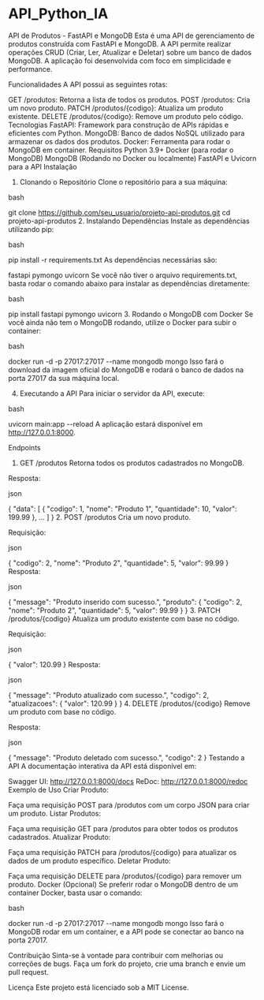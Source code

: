 # API_Python_IA

API de Produtos - FastAPI e MongoDB
Esta é uma API de gerenciamento de produtos construída com FastAPI e MongoDB. A API permite realizar operações CRUD (Criar, Ler, Atualizar e Deletar) sobre um banco de dados MongoDB. A aplicação foi desenvolvida com foco em simplicidade e performance.

Funcionalidades
A API possui as seguintes rotas:

GET /produtos: Retorna a lista de todos os produtos.
POST /produtos: Cria um novo produto.
PATCH /produtos/{codigo}: Atualiza um produto existente.
DELETE /produtos/{codigo}: Remove um produto pelo código.
Tecnologias
FastAPI: Framework para construção de APIs rápidas e eficientes com Python.
MongoDB: Banco de dados NoSQL utilizado para armazenar os dados dos produtos.
Docker: Ferramenta para rodar o MongoDB em container.
Requisitos
Python 3.9+
Docker (para rodar o MongoDB)
MongoDB (Rodando no Docker ou localmente)
FastAPI e Uvicorn para a API
Instalação
1. Clonando o Repositório
Clone o repositório para a sua máquina:

bash

git clone https://github.com/seu_usuario/projeto-api-produtos.git
cd projeto-api-produtos
2. Instalando Dependências
Instale as dependências utilizando pip:

bash

pip install -r requirements.txt
As dependências necessárias são:

fastapi
pymongo
uvicorn
Se você não tiver o arquivo requirements.txt, basta rodar o comando abaixo para instalar as dependências diretamente:

bash

pip install fastapi pymongo uvicorn
3. Rodando o MongoDB com Docker
Se você ainda não tem o MongoDB rodando, utilize o Docker para subir o container:

bash

docker run -d -p 27017:27017 --name mongodb mongo
Isso fará o download da imagem oficial do MongoDB e rodará o banco de dados na porta 27017 da sua máquina local.

4. Executando a API
Para iniciar o servidor da API, execute:

bash

uvicorn main:app --reload
A aplicação estará disponível em http://127.0.0.1:8000.

Endpoints
1. GET /produtos
Retorna todos os produtos cadastrados no MongoDB.

Resposta:

json

{
  "data": [
    {
      "codigo": 1,
      "nome": "Produto 1",
      "quantidade": 10,
      "valor": 199.99
    },
    ...
  ]
}
2. POST /produtos
Cria um novo produto.

Requisição:

json

{
  "codigo": 2,
  "nome": "Produto 2",
  "quantidade": 5,
  "valor": 99.99
}
Resposta:

json

{
  "message": "Produto inserido com sucesso.",
  "produto": {
    "codigo": 2,
    "nome": "Produto 2",
    "quantidade": 5,
    "valor": 99.99
  }
}
3. PATCH /produtos/{codigo}
Atualiza um produto existente com base no código.

Requisição:

json

{
  "valor": 120.99
}
Resposta:

json

{
  "message": "Produto atualizado com sucesso.",
  "codigo": 2,
  "atualizacoes": {
    "valor": 120.99
  }
}
4. DELETE /produtos/{codigo}
Remove um produto com base no código.

Resposta:

json

{
  "message": "Produto deletado com sucesso.",
  "codigo": 2
}
Testando a API
A documentação interativa da API está disponível em:

Swagger UI: http://127.0.0.1:8000/docs
ReDoc: http://127.0.0.1:8000/redoc
Exemplo de Uso
Criar Produto:

Faça uma requisição POST para /produtos com um corpo JSON para criar um produto.
Listar Produtos:

Faça uma requisição GET para /produtos para obter todos os produtos cadastrados.
Atualizar Produto:

Faça uma requisição PATCH para /produtos/{codigo} para atualizar os dados de um produto específico.
Deletar Produto:

Faça uma requisição DELETE para /produtos/{codigo} para remover um produto.
Docker (Opcional)
Se preferir rodar o MongoDB dentro de um container Docker, basta usar o comando:

bash

docker run -d -p 27017:27017 --name mongodb mongo
Isso fará o MongoDB rodar em um container, e a API pode se conectar ao banco na porta 27017.

Contribuição
Sinta-se à vontade para contribuir com melhorias ou correções de bugs. Faça um fork do projeto, crie uma branch e envie um pull request.

Licença
Este projeto está licenciado sob a MIT License.